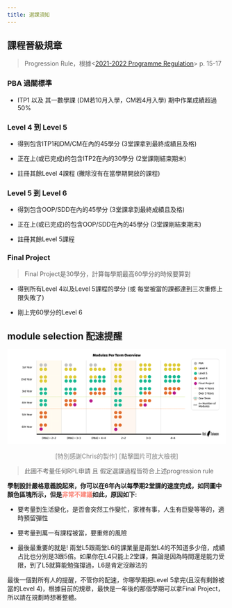 ```yaml
---
title: 選課須知
---
```


## 課程晉級規章

> Progression Rule，根據<[2021-2022 Programme Regulation](https://london.ac.uk/sites/default/files/regulations/progregs-bsc-computer-science-2021-22.pdf)> p. 15-17

### PBA 過關標準

- ITP1 以及 其一數學課 (DM若10月入學，CM若4月入學) 期中作業成績超過50%

### Level 4 到 Level 5

- 得到包含ITP1和DM/CM在內的45學分 (3堂課拿到最終成績且及格)

- 正在上(或已完成)的包含ITP2在內的30學分 (2堂課剛結束期末)

- 註冊其餘Level 4課程 (撇除沒有在當學期開放的課程)

### Level 5 到 Level 6

- 得到包含OOP/SDD在內的45學分 (3堂課拿到最終成績且及格)

- 正在上(或已完成)的包含OOP/SDD在內的45學分 (3堂課剛結束期末)

- 註冊其餘Level 5課程

### Final Project

> Final Project是30學分，計算每學期最高60學分的時候要算對

- 得到所有Level 4以及Level 5課程的學分 (或 每堂被當的課都達到三次重修上限失敗了)

- 剛上完60學分的Level 6

## module selection 配速提醒

<a href="./assets/images/Modules_Per_Semester_Overview.png" target="_new"><img src="./assets/images/Modules_Per_Semester_Overview.png" alt="Module Selection Per Term Overview"></a>

<p style="text-align: center; color: gray; text-size: 12px">[特別感謝Chris的製作] [點擊圖片可放大檢視]</p>

> 此圖不考量任何RPL申請 且 假定選課過程皆符合上述progression rule

**學制設計嚴格意義說起來，你可以在6年內以每學期2堂課的速度完成，如同圖中顏色區塊所示，但是<span style="color: salmon">非常不建議</span>如此，原因如下:**

- 要考量到生活變化，是否會突然工作變忙，家裡有事，人生有巨變等等的，適時預留彈性

- 要考量到萬一有課程被當，要重修的風險

- 最後最重要的就是! 兩堂L5跟兩堂L6的課業量是兩堂L4的不知道多少倍，成績占比也分別是3跟5倍。如果你在L4只能上2堂課，無論是因為時間還是能力受限，到了L5就算能勉強撐過，L6是肯定沒辦法的

最後一個對所有人的提醒，不管你的配速，你哪學期把Level 5拿完(且沒有剩餘被當的Level 4)，根據目前的規章，最快是一年後的那個學期可以拿Final Project，所以請在規劃時想著整體。